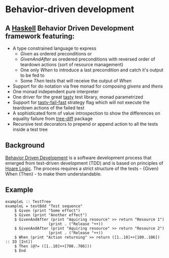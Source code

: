 # Behavior-driven development 

## A [Haskell](https://www.haskell.org/) Behavior Driven Development framework featuring:

* A type constrained language to express
  *  *Given* as ordered preconditions or
  *  *GivenAndAfter* as oredered preconditions with reversed order of teardown actions (sort of resource management)
  *  One only *When* to introduce a last precondition and catch it's output to be fed to
  *  Some *Then* tests that will receive the output of *When*
* Support for do notation via free monad for composing _givens_ and _thens_ 
* One monad independent pure interpreter
* One driver for the great [tasty](https://github.com/feuerbach/tasty) test library,  monad parametrized
* Support for [tasty-fail-fast](https://hackage.haskell.org/package/tasty-fail-fast) strategy flag which will not execute the teardown actions of the failed test
* A sophisticated form of value introspection to show the differences on equality failure from [tree-diff](https://github.com/phadej/tree-diffdifftree) package 
* Recursive test decorators to prepend or append action to all the tests inside a test tree

## Background

[Behavior Driven Development](https://en.wikipedia.org/wiki/Behavior-driven_development) is a software development process that emerged from test-driven development (TDD) and is based on principles of [Hoare Logic](https://en.wikipedia.org/wiki/Hoare_logic). The process requires a strict structure of the tests - {Given} When {Then} - to make them understandable.

## Example

```
exampleL :: TestTree
exampleL = testBdd "Test sequence" 
    $ Given (print "Some effect")
    $ Given (print "Another effect")
    $ GivenAndAfter (print "Aquiring resource" >> return "Resource 1")
                   (print . ("Release "++))
    $ GivenAndAfter (print "Aquiring resource" >> return "Resource 2")
                   (print . ("Release "++))
    $ When (print "Action returning" >> return ([1..10]++[100..106]) :: IO [Int])
    $ Then (@?= ([1..10]++[700..706]))
    $ End
```
